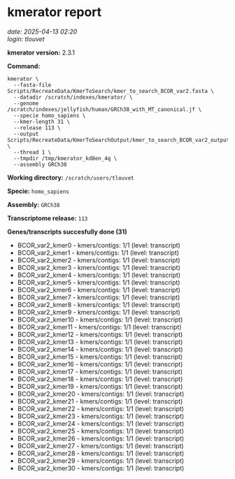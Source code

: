 # kmerator report
*date: 2025-04-13 02:20*  
*login: tlouvet*

**kmerator version:** 2.3.1

**Command:**

```
kmerator \
  --fasta-file Scripts/RecreateData/KmerToSearch/kmer_to_search_BCOR_var2.fasta \
  --datadir /scratch/indexes/kmerator/ \
  --genome /scratch/indexes/jellyfish/human/GRCh38_with_MT_canonical.jf \
  --specie homo_sapiens \
  --kmer-length 31 \
  --release 113 \
  --output Scripts/RecreateData/KmerToSearchOutput/kmer_to_search_BCOR_var2_output \
  --thread 1 \
  --tmpdir /tmp/kmerator_kd8en_4q \
  --assembly GRCh38
```

**Working directory:** `/scratch/users/tlouvet`

**Specie:** `homo_sapiens`

**Assembly:** `GRCh38`

**Transcriptome release:** `113`

**Genes/transcripts succesfully done (31)**

- BCOR_var2_kmer0 - kmers/contigs: 1/1 (level: transcript)
- BCOR_var2_kmer1 - kmers/contigs: 1/1 (level: transcript)
- BCOR_var2_kmer2 - kmers/contigs: 1/1 (level: transcript)
- BCOR_var2_kmer3 - kmers/contigs: 1/1 (level: transcript)
- BCOR_var2_kmer4 - kmers/contigs: 1/1 (level: transcript)
- BCOR_var2_kmer5 - kmers/contigs: 1/1 (level: transcript)
- BCOR_var2_kmer6 - kmers/contigs: 1/1 (level: transcript)
- BCOR_var2_kmer7 - kmers/contigs: 1/1 (level: transcript)
- BCOR_var2_kmer8 - kmers/contigs: 1/1 (level: transcript)
- BCOR_var2_kmer9 - kmers/contigs: 1/1 (level: transcript)
- BCOR_var2_kmer10 - kmers/contigs: 1/1 (level: transcript)
- BCOR_var2_kmer11 - kmers/contigs: 1/1 (level: transcript)
- BCOR_var2_kmer12 - kmers/contigs: 1/1 (level: transcript)
- BCOR_var2_kmer13 - kmers/contigs: 1/1 (level: transcript)
- BCOR_var2_kmer14 - kmers/contigs: 1/1 (level: transcript)
- BCOR_var2_kmer15 - kmers/contigs: 1/1 (level: transcript)
- BCOR_var2_kmer16 - kmers/contigs: 1/1 (level: transcript)
- BCOR_var2_kmer17 - kmers/contigs: 1/1 (level: transcript)
- BCOR_var2_kmer18 - kmers/contigs: 1/1 (level: transcript)
- BCOR_var2_kmer19 - kmers/contigs: 1/1 (level: transcript)
- BCOR_var2_kmer20 - kmers/contigs: 1/1 (level: transcript)
- BCOR_var2_kmer21 - kmers/contigs: 1/1 (level: transcript)
- BCOR_var2_kmer22 - kmers/contigs: 1/1 (level: transcript)
- BCOR_var2_kmer23 - kmers/contigs: 1/1 (level: transcript)
- BCOR_var2_kmer24 - kmers/contigs: 1/1 (level: transcript)
- BCOR_var2_kmer25 - kmers/contigs: 1/1 (level: transcript)
- BCOR_var2_kmer26 - kmers/contigs: 1/1 (level: transcript)
- BCOR_var2_kmer27 - kmers/contigs: 1/1 (level: transcript)
- BCOR_var2_kmer28 - kmers/contigs: 1/1 (level: transcript)
- BCOR_var2_kmer29 - kmers/contigs: 1/1 (level: transcript)
- BCOR_var2_kmer30 - kmers/contigs: 1/1 (level: transcript)
